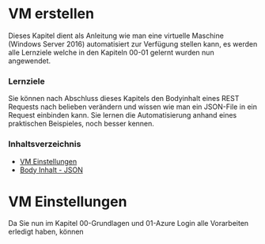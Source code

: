 # VM erstellen

Dieses Kapitel dient als Anleitung wie man eine virtuelle Maschine (Windows Server 2016) automatisiert zur Verfügung stellen kann, es werden alle Lernziele welche in den Kapiteln 00-01 gelernt wurden nun angewendet.

### **Lernziele**
Sie können nach Abschluss dieses Kapitels den Bodyinhalt eines REST Requests nach belieben verändern und wissen wie man ein JSON-File in ein Request einbinden kann. Sie lernen die Automatisierung anhand eines praktischen Beispieles, noch besser kennen.

### **Inhaltsverzeichnis**
- [VM Einstellungen](#VM-Einstellungen)
- [Body Inhalt - JSON](#Body-Inhalt---JSON)

# VM Einstellungen
Da Sie nun im Kapitel 00-Grundlagen und 01-Azure Login alle Vorarbeiten erledigt haben, können 